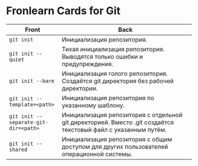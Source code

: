 # Fronlearn Cards for Git

| Front | Back |
|---|---|
| `git init` | Инициализация репозитория. |
| `git init --quiet` | Тихая инициализация репозитория. Выводятся только ошибки и предупреждения. |
| `git init --bare` | Инициализация голого репозитория. Создаётся git директория без рабочей директории. |
| `git init --template=<path>` | Инициализация репозитория по указанному шаблону. |
| `git init --separate-git-dir=<path>` | Инициализация репозитория с отдельной git директорией. Вместо .git создаётся текстовый файл с указанным путём. |
| `git init --shared` | Инициализация репозитория с общим доступом для других пользователей операционной системы. |
